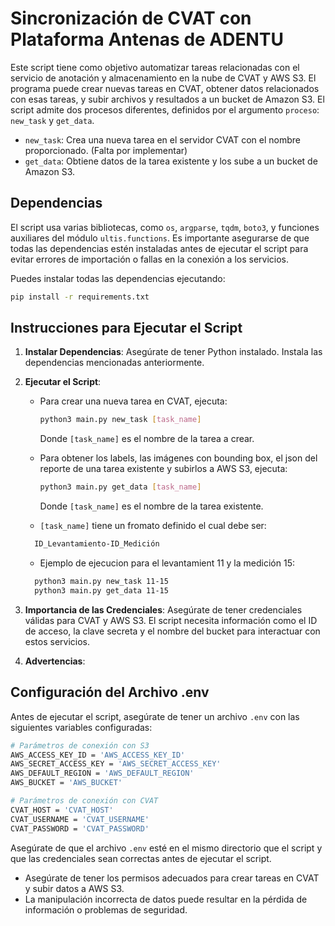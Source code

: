 
# Sincronización de CVAT con Plataforma Antenas de ADENTU

Este script tiene como objetivo automatizar tareas relacionadas con el servicio de anotación y almacenamiento en la nube de CVAT y AWS S3. El programa puede crear nuevas tareas en CVAT, obtener datos relacionados con esas tareas, y subir archivos y resultados a un bucket de Amazon S3. El script admite dos procesos diferentes, definidos por el argumento `proceso`: `new_task` y `get_data`.

- `new_task`: Crea una nueva tarea en el servidor CVAT con el nombre proporcionado. (Falta por implementar)
- `get_data`: Obtiene datos de la tarea existente y los sube a un bucket de Amazon S3.

## Dependencias

El script usa varias bibliotecas, como `os`, `argparse`, `tqdm`, `boto3`, y funciones auxiliares del módulo `ultis.functions`. Es importante asegurarse de que todas las dependencias estén instaladas antes de ejecutar el script para evitar errores de importación o fallas en la conexión a los servicios.

Puedes instalar todas las dependencias ejecutando:
```bash
pip install -r requirements.txt
```

## Instrucciones para Ejecutar el Script

1. **Instalar Dependencias**: Asegúrate de tener Python instalado. Instala las dependencias mencionadas anteriormente.

2. **Ejecutar el Script**:
   - Para crear una nueva tarea en CVAT, ejecuta:
     ```bash
     python3 main.py new_task [task_name]
     ```
     Donde `[task_name]` es el nombre de la tarea a crear.

   - Para obtener los labels, las imágenes con bounding box, el json del reporte de una tarea existente y subirlos a AWS S3, ejecuta:
     ```bash
     python3 main.py get_data [task_name]
     ```
     Donde `[task_name]` es el nombre de la tarea existente.

   - `[task_name]` tiene un fromato definido el cual debe ser:
   ```bash
     ID_Levantamiento-ID_Medición
     ```
   - Ejemplo de ejecucion para el levantamient 11 y la medición 15:
   ```bash
     python3 main.py new_task 11-15
     python3 main.py get_data 11-15
     ```
     
3. **Importancia de las Credenciales**:
   Asegúrate de tener credenciales válidas para CVAT y AWS S3. El script necesita información como el ID de acceso, la clave secreta y el nombre del bucket para interactuar con estos servicios.

4. **Advertencias**:

## Configuración del Archivo .env

Antes de ejecutar el script, asegúrate de tener un archivo `.env` con las siguientes variables configuradas:
```bash
# Parámetros de conexión con S3
AWS_ACCESS_KEY_ID = 'AWS_ACCESS_KEY_ID'
AWS_SECRET_ACCESS_KEY = 'AWS_SECRET_ACCESS_KEY'
AWS_DEFAULT_REGION = 'AWS_DEFAULT_REGION'
AWS_BUCKET = 'AWS_BUCKET'

# Parámetros de conexión con CVAT
CVAT_HOST = 'CVAT_HOST'
CVAT_USERNAME = 'CVAT_USERNAME'
CVAT_PASSWORD = 'CVAT_PASSWORD'
```

Asegúrate de que el archivo `.env` esté en el mismo directorio que el script y que las credenciales sean correctas antes de ejecutar el script.
   - Asegúrate de tener los permisos adecuados para crear tareas en CVAT y subir datos a AWS S3.
   - La manipulación incorrecta de datos puede resultar en la pérdida de información o problemas de seguridad.
